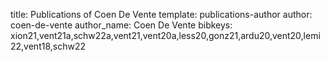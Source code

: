 title: Publications of Coen De Vente
template: publications-author
author: coen-de-vente
author_name: Coen De Vente
bibkeys: xion21,vent21a,schw22a,vent21,vent20a,less20,gonz21,ardu20,vent20,lemi22,vent18,schw22